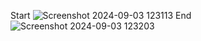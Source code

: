 Start
![Screenshot 2024-09-03 123113](https://github.com/user-attachments/assets/e735719b-4a9b-48cd-82f5-90d7a690e31b)
End
![Screenshot 2024-09-03 123203](https://github.com/user-attachments/assets/911818f0-5d06-41f6-bb59-a21619cb5d0a)
